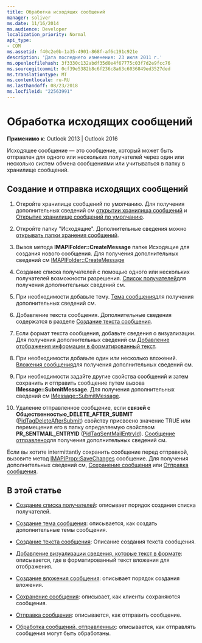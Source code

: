 ```yaml
---
title: Обработка исходящих сообщений
manager: soliver
ms.date: 11/16/2014
ms.audience: Developer
localization_priority: Normal
api_type:
- COM
ms.assetid: f40c2e0b-1a35-4901-868f-af6c191c921e
description: 'Дата последнего изменения: 23 июля 2011 г.'
ms.openlocfilehash: 3f3330c132abdf35d0e4f67775c03f7d2e9fcc76
ms.sourcegitcommit: 0cf39e5382b8c6f236c8a63c6036849ed3527ded
ms.translationtype: MT
ms.contentlocale: ru-RU
ms.lasthandoff: 08/23/2018
ms.locfileid: "22563991"
---
```

# <a name="handling-an-outgoing-message"></a>Обработка исходящих сообщений

**Применимо к**: Outlook 2013 | Outlook 2016 
  
Исходящее сообщение — это сообщение, который может быть отправлен для одного или нескольких получателей через один или несколько систем обмена сообщениями или учитываться в папку в хранилище сообщений.
  
## <a name="create-and-send-an-outgoing-message"></a>Создание и отправка исходящих сообщений
  
1. Откройте хранилище сообщений по умолчанию. Для получения дополнительных сведений см [открытии хранилища сообщений](opening-a-message-store.md) и [Открытие хранилище сообщений по умолчанию](opening-the-default-message-store.md).
    
2. Откройте папку "Исходящие". Дополнительные сведения можно [открывать папки хранения сообщений](opening-a-message-store-folder.md).
    
3. Вызов метода **IMAPIFolder::CreateMessage** папке Исходящие для создания нового сообщения. Для получения дополнительных сведений см [IMAPIFolder::CreateMessage](imapifolder-createmessage.md)
    
4. Создание списка получателей с помощью одного или нескольких получателей возможности разрешения. [Список получателей](creating-a-recipient-list.md)для получения дополнительных сведений см.
    
5. При необходимости добавьте тему. [Тема сообщения](creating-a-message-subject.md)для получения дополнительных сведений см.
    
6. Добавление текста сообщения. Дополнительные сведения содержатся в разделе [Создание текста сообщения](creating-message-text.md).
    
7. Если формат текста сообщения, добавьте сведения о визуализации. Для получения дополнительных сведений см [Добавление отображения информации в форматированный текст](adding-rendering-information-to-formatted-text.md).
    
8. При необходимости добавьте один или несколько вложений. [Вложения сообщения](creating-a-message-attachment.md)для получения дополнительных сведений см.
    
9. При необходимости задайте другие свойства сообщений и затем сохранить и отправить сообщение путем вызова **IMessage::SubmitMessage**. Для получения дополнительных сведений см [IMessage::SubmitMessage](imessage-submitmessage.md).
    
10. Удаление отправленное сообщение, если **связей с Общественностью\_DELETE_AFTER_SUBMIT** ([PidTagDeleteAfterSubmit](pidtagdeleteaftersubmit-canonical-property.md)) свойству присвоено значение TRUE или перемещения его в папку определяемую свойством **PR_SENTMAIL_ENTRYID** ([PidTagSentMailEntryId](pidtagsentmailentryid-canonical-property.md)). [Сообщение отправлено](processing-a-sent-message.md)для получения дополнительных сведений см.
    
Если вы хотите intermittantly сохранить сообщение перед отправкой, вызовите метод [IMAPIProp::SaveChanges](imapiprop-savechanges.md) сообщение. Для получения дополнительных сведений см, [Сохранение сообщения](saving-a-message.md) или [Отправка сообщения](sending-a-message.md). 
  
## <a name="in-this-section"></a>В этой статье

- [Создание списка получателей](creating-a-recipient-list.md): описывает порядок создания списка получателей.
    
- [Создание тема сообщения](creating-a-message-subject.md): описывается, как создать дополнительные темы сообщения.
    
- [Создание текста сообщения](creating-message-text.md): Описание создания текста сообщения.
    
- [Добавление визуализации сведения, которые текст в формате](adding-rendering-information-to-formatted-text.md): описывается, где в форматированный текст вложения для отображения.
    
- [Создание вложения сообщения](creating-a-message-attachment.md): описывает порядок создания вложения.
    
- [Сохранение сообщения](saving-a-message.md): описывает, как клиенты сохраняются сообщения.
    
- [Отправка сообщения](sending-a-message.md): описывается, как отправить сообщение.
    
- [Обработка сообщений, отправленных](processing-a-sent-message.md): описывается, как отправлять сообщения могут быть обработаны.
    

